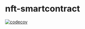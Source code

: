 # nft-smartcontract

[![codecov](https://codecov.io/github/BigDaddyArrow/nft-smartcontract/graph/badge.svg?token=PO52AFKJWN)](https://codecov.io/github/BigDaddyArrow/nft-smartcontract)
